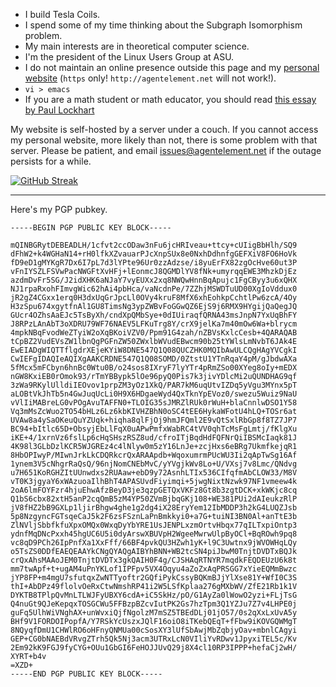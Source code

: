 - I build Tesla Coils.
- I spend some of my time thinking about the Subgraph Isomorphism problem.
- My main interests are in theoretical computer science.
- I'm the president of the Linux Users Group at ASU.
- I do not maintain an online presence outside this page and my [personal
  website](https://agentelement.net) (`https` only! `http://agentelement.net`
  will not work!).
- `vi > emacs`
- If you are a math student or math educator, you should read
  [this essay by Paul Lockhart](https://maa.org/sites/default/files/pdf/devlin/LockhartsLament.pdf)

My website is self-hosted by a server under a couch. If you cannot access my
personal website, more likely than not, there is some problem with that server.
Please be patient, and email
[issues@agentelement.net](mailto:issues@agentelement.net) if the outage
persists for a while.

[![GitHub Streak](https://streak-stats.demolab.com/?user=AgentElement&theme=onedark-duo)](https://git.io/streak-stats)

***
Here's my PGP pubkey.
```
-----BEGIN PGP PUBLIC KEY BLOCK-----

mQINBGRytDEBEADLH/1cfvt2ccODaw3nFu6jcHRIveau+ttcy+cUIigBbHlh/SQ9
dFhW2+k4WGHaN14+rH0lfkXZvauarPJcXnpSUx8e0NxhDdhnfgGEFXiV8FO6HoVk
fD9eD1gMYKgR7Dx6I7pL7d3lYPte96Ur0zzAdzse/i8yuErFX82zgOcHve60ut3P
vFnIYSZLFSVwPacNWGFtXvHFj+lEonmcJ8QGMDlYV8fNk+umyrqqEWE3MhzkDjEz
azdmDvFr5SG/J2idXHK6aNJaY7vyEUXx2xq8NWQwHnnBqApujc1FgCByy3u6xQHX
NJ1rpaRxohFImvgWic62hAi4pbHca/vaNcdnPe/7ZZhjMSWDTuUD00XgIoVddux0
jR2gZ4CGxx1erq0H3dxUqGrJpcLl0OVy4kruF8MfX6xhEohkpCchtlPw6zcA/4Oy
H3zSpu674xgytfnAl1GU8TimsNg3ypZWBvFoGGwQZ6EjS9j6RMX9HYgijQaQegJQ
GUcr4OZhsAaEJc5TsByXh/cndXpQMbSye+0dIUiraqfQRNA43msJnpN7YxUqBhFY
J8RPzLAnAbT3oXDRU79WF76NAEV5LFKuTrg8Y/crX9jelKa7m40mOw6Wa+blrycm
4mpkNBqFvodWeZTyiW2oXqBKoiVZV0/Ppm91G4zah/nZBVsKxlcCesb+4QARAQAB
tCpBZ2VudEVsZW1lbnQgPGFnZW50ZWxlbWVudEBwcm90b25tYWlsLmNvbT6JAk4E
EwEIADgWIQTTflgdrXEjeKYiW8DNE547Q1Q08QUCZHK0MQIbAwULCQgHAgYVCgkI
CwIEFgIDAQIeAQIXgAAKCRDNE547Q1Q08SOMD/0ZtstU1YTnRqaY4pM/gJbdwAXa
5fMcx5mFCbyn6hnBc0Wtu0B/o24sos8IXryF7lyYTr4pRmZSo00XYeg8oIy+mEDX
nGW8KxiEB0rOmok93/rTmYBBypk5lOe96pyQ0Pis7k3jivYDlcMi2uQUNDHAG9qf
3zWa9RKylUlldiIEOvov1prpZM3yOz1XkQ/PAR7kM6uqUtvIZDq5yVgu3MYnx5pT
aLOBtVkJhTb5n4GwJuqUcLi0H9X6HDgaeWyd4QxTknYpEVoz0/swezu5Wuiz9NaU
vVlIiMABreLG0vPOgAvuTAFFN0+TLOIG35sJMRZlRUk0rWuH+blaCnnlwDSO1Y58
Vq3mMsZcWuo2TO54bHLz6Lz6kbKIVHZBhN0oSC4tEE6HykaWFotU4hLQ+TOSr6at
UVAw8a4ySaOKeuQuYZUqk+hiqha8qlFjOj9hmJFQml2E9vQtSxlRbGp8f8TZ7JP7
BC94+bItlc65D+ObsyjEbLlFqX0uAPwPmfxWabRC4tVV0qhTcMsFgLmtj/fKlgXu
iKE+4/1xrnVz6fslLp6cHqSHszRSZ8ud/cfroITjBqdHdFQFNrQiIBSMcIaqk81J
4K98l3GLbDzlKCR5WJGREz4c4lNlyw0m5zY16LnJe+zcjHxs6eBRg7UkmfkejqR1
8HbOPIwyP/MIwnJrkLkCDQRkcrQxARAApdb+WqoxumrmPUcWU3Ii2qApTwSg16Af
1ynem3V5cNhgrRaQsQ/96njNomCNEbMvC/yYVgjkWv8Lo+U/VXsj7v8Lmc/QNdvg
u7H651KoRGHZItUUnwdxs2RUAaw+ebD9y72AsnhLTIx536CIfqfmAbCLOW33/M8V
vT0K3jgyaY6xWAzuoaIlhBhT4APASUvdFiyimqi+5jwgNixtNzwk97NF1vmeew4k
2oA6lmFOYFzr4hjuEhwAfzBeyD3je3qzpGETQxVKFz8Gt8b3zgtDCK+xkWKjc8cq
Q1bS6cbx82xtH5anP2cqQmB5zM4YP50ZVmBjbqGKj108+WE381PUi2dAIeukzRlP
jV8fHZ2bB9GXLp1ljirBhgw4ghe1g2dg4iX28EryYem12IbMDDP3h2kG4LUQZJsb
5p8NzgyncFGTsqeCaJ5k2F6zsFSznLaPnBmkkyi0+a7G+tuiNI3BN0Al+anTtE3b
ZlNVljSbbfkfuXpxOMQx0WxqDyYbYRE1UsJENPLxzmOrtvHbqx77qILTxpiOntp3
ydnfMqDNcPxxh45hgUC6U5i0dyArswXBUVpH2WgeeMwrwUlpByOCl+BqROwh9pq8
vc8qD9PCh26IpPnfXa1XxFff/66BF4pvkQU3HZwh1yK+l9C3Uwtnx9jWVOWHqLQy
o5TsZS0DDfEAEQEAAYkCNgQYAQgAIBYhBNN+WB2tcSN4piJbwM0TnjtDVDTxBQJk
crQxAhsMAAoJEM0TnjtDVDTx3gkQAIH0F4g/CJSHAqRTNYR7mqdkFEQDEUzU6k8t
mm7twApf+t+ugAM4uPnYKLof1IPFpv5VX4Oqyu4aZoZxAqPRSGG7xYieEQMmBwzc
jYP8FP+m4mgU7sfutqxZwNTTyoftr2GQfiPykCssyBQKmBJjYlXse81Y+WfI0C3S
thI+AbDPz49flolvOeRxCtwNmshRP41i2W5LSfKplaa276gMXbWV/ZfE21Rb1k1V
DYKTB8TPlpQvMnLTLWJFyUBXY6cdA+iC5SkHz/pO/G1AyZa0lWowO2yzi+FLjTsG
Q4nuGt9QJeKepqxTOSGCWu5FFBzpBZcvIutPK2Gs7hzTpm3Q1YZJu7Z7v4LHPE0j
guFq5UlhWiVNghAX+unWvxiQjfNgolzM7mSZ5TBEdDLj01jO57/0s2qXxLxUvA5y
BHf9V1FORDOIPopfA/Y7RSkYcUszxJQlF16oiO8iTKebQEqT+fFbw9iKOVGQWMgT
8NQyqfDmU1CHWlRO6oHFnyQNMUa00cSosXY3lUfSbAwjMbZqbjyOav+mbnlCAgyi
GEP+CG0bNAEBdVRvgZTrh5Qk5Nj3acm3UTRxLcN0VIliYvRDwv1JpyxiTEL5c/Kv
2Em92kK9FGJ9fyCYG+OUu1GbGI6FeHOJJUvQ29j8X4cl10RP3IPPP+hefaCj2wH/
XYRT+b4v
=XZD+
-----END PGP PUBLIC KEY BLOCK-----
```
